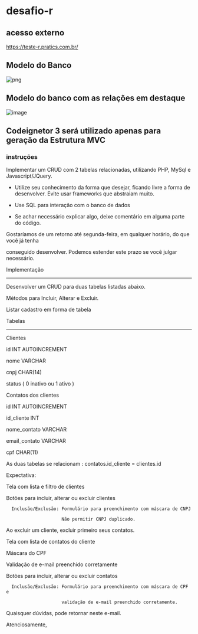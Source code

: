 # desafio-r
## acesso externo
https://teste-r.pratics.com.br/

## Modelo do Banco
![png](https://user-images.githubusercontent.com/51290633/174152549-5ae94051-7e3e-4a57-b100-eb381916c1bb.png)

## Modelo do banco com as relações em destaque
![image](https://user-images.githubusercontent.com/51290633/174152516-a3bcca2d-6639-477c-97ea-b4b15f913312.png)




## Codeignetor 3 será utilizado apenas para geração da Estrutura MVC 
### instruções
Implementar um CRUD com 2 tabelas relacionadas, utilizando PHP, MySql e Javascript/JQuery.

 

- Utilize seu conhecimento da forma que desejar, ficando livre a forma de desenvolver. Evite usar frameworks que abstraiam muito.

- Use SQL para interação com o banco de dados

- Se achar necessário explicar algo, deixe comentário em alguma parte do código.

 

Gostaríamos de um retorno até segunda-feira, em qualquer horário, do que você já tenha

conseguido desenvolver. Podemos estender este prazo se você julgar necessário.

 

 

 

Implementação

------------------------------------------------------

Desenvolver um CRUD para duas tabelas listadas abaixo.

Métodos para Incluir, Alterar e Excluir.

Listar cadastro em forma de tabela

 

Tabelas

-----------------------------------------------------

Clientes

   id INT AUTOINCREMENT

   nome VARCHAR

   cnpj CHAR(14)

   status ( 0 inativo ou 1 ativo )

 

Contatos dos clientes

   id INT AUTOINCREMENT

   id_cliente INT

   nome_contato VARCHAR

   email_contato VARCHAR

   cpf CHAR(11)

  

As duas tabelas se relacionam : contatos.id_cliente = clientes.id

 

Expectativa:

 

   Tela com lista e filtro de clientes

   Botões para incluir, alterar ou excluir clientes

      Inclusão/Exclusão: Formulário para preenchimento com máscara de CNPJ

                         Não permitir CNPJ duplicado.

   Ao excluir um cliente, excluir primeiro seus contatos.

 

   Tela com lista de contatos do cliente

   Máscara do CPF

   Validação de e-mail preenchido corretamente

   Botões para incluir, alterar ou excluir contatos

      Inclusão/Exclusão: Formulário para preenchimento com máscara de CPF e

                         validação de e-mail preenchido corretamente.

 

Quaisquer dúvidas, pode retornar neste e-mail.

 

Atenciosamente,
